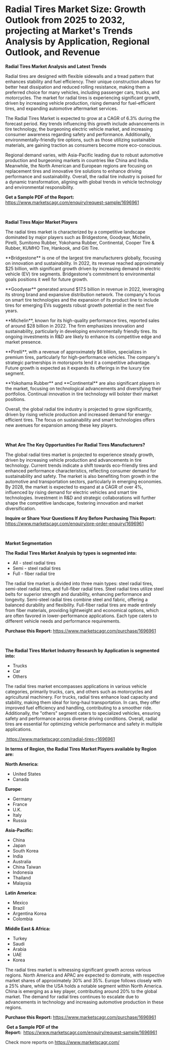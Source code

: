 <p><h1>Radial Tires Market Size: Growth Outlook from 2025 to 2032, projecting at Market's Trends Analysis by Application, Regional Outlook, and Revenue</h1></p><p><strong>Radial Tires Market Analysis and Latest Trends</strong></p>
<p><p>Radial tires are designed with flexible sidewalls and a tread pattern that enhances stability and fuel efficiency. Their unique construction allows for better heat dissipation and reduced rolling resistance, making them a preferred choice for many vehicles, including passenger cars, trucks, and motorcycles. The market for radial tires is experiencing significant growth, driven by increasing vehicle production, rising demand for fuel-efficient tires, and expanding automotive aftermarket services.</p><p>The Radial Tires Market is expected to grow at a CAGR of 6.3% during the forecast period. Key trends influencing this growth include advancements in tire technology, the burgeoning electric vehicle market, and increasing consumer awareness regarding safety and performance. Additionally, environmentally-friendly tire options, such as those utilizing sustainable materials, are gaining traction as consumers become more eco-conscious. </p><p>Regional demand varies, with Asia-Pacific leading due to robust automotive production and burgeoning markets in countries like China and India. Meanwhile, the North American and European regions are focusing on replacement tires and innovative tire solutions to enhance driving performance and sustainability. Overall, the radial tire industry is poised for a dynamic transformation, aligning with global trends in vehicle technology and environmental responsibility.</p></p>
<p><strong>Get a Sample PDF of the Report:&nbsp;</strong> <a href="https://www.marketscagr.com/enquiry/request-sample/1696961?utm_campaign=2383&utm_medium=2&utm_source=Github&utm_content=ia&utm_term=30032025&utm_id=radial-tires">https://www.marketscagr.com/enquiry/request-sample/1696961</a></p>
<p>&nbsp;</p>
<p><strong>Radial Tires Major Market Players</strong></p>
<p><p>The radial tires market is characterized by a competitive landscape dominated by major players such as Bridgestone, Goodyear, Michelin, Pirelli, Sumitomo Rubber, Yokohama Rubber, Continental, Cooper Tire & Rubber, KUMHO Tire, Hankook, and Giti Tire.</p><p>**Bridgestone** is one of the largest tire manufacturers globally, focusing on innovation and sustainability. In 2022, its revenue reached approximately $25 billion, with significant growth driven by increasing demand in electric vehicle (EV) tire segments. Bridgestone's commitment to environmental goals positions it well for future growth.</p><p>**Goodyear** generated around $17.5 billion in revenue in 2022, leveraging its strong brand and expansive distribution network. The company's focus on smart tire technologies and the expansion of its product line to include tires for emerging EVs suggests robust growth potential in the next five years.</p><p>**Michelin**, known for its high-quality performance tires, reported sales of around $28 billion in 2022. The firm emphasizes innovation and sustainability, particularly in developing environmentally friendly tires. Its ongoing investments in R&D are likely to enhance its competitive edge and market presence.</p><p>**Pirelli**, with a revenue of approximately $6 billion, specializes in premium tires, particularly for high-performance vehicles. The company's strategic partnerships in motorsports lend it a competitive advantage. Future growth is expected as it expands its offerings in the luxury tire segment.</p><p>**Yokohama Rubber** and **Continental** are also significant players in the market, focusing on technological advancements and diversifying their portfolios. Continual innovation in tire technology will bolster their market positions.</p><p>Overall, the global radial tire industry is projected to grow significantly, driven by rising vehicle production and increased demand for energy-efficient tires. The focus on sustainability and smart technologies offers new avenues for expansion among these key players.</p></p>
<p>&nbsp;</p>
<p><strong>What Are The Key Opportunities For Radial Tires Manufacturers?</strong></p>
<p><p>The global radial tires market is projected to experience steady growth, driven by increasing vehicle production and advancements in tire technology. Current trends indicate a shift towards eco-friendly tires and enhanced performance characteristics, reflecting consumer demand for sustainability and safety. The market is also benefiting from growth in the automotive and transportation sectors, particularly in emerging economies. By 2028, the market is expected to expand at a CAGR of over 4%, influenced by rising demand for electric vehicles and smart tire technologies. Investment in R&D and strategic collaborations will further shape the competitive landscape, fostering innovation and market diversification.</p></p>
<p><strong>Inquire or Share Your Questions If Any Before Purchasing This Report:</strong> <a href="https://www.marketscagr.com/enquiry/pre-order-enquiry/1696961?utm_campaign=2383&utm_medium=2&utm_source=Github&utm_content=ia&utm_term=30032025&utm_id=radial-tires">https://www.marketscagr.com/enquiry/pre-order-enquiry/1696961</a></p>
<p>&nbsp;</p>
<p><strong>Market Segmentation</strong></p>
<p><strong>The Radial Tires Market Analysis by types is segmented into:</strong></p>
<p><ul><li>All - steel radial tires</li><li>Semi - steel radial tires</li><li>Full - fiber radial tire</li></ul></p>
<p><p>The radial tire market is divided into three main types: steel radial tires, semi-steel radial tires, and full-fiber radial tires. Steel radial tires utilize steel belts for superior strength and durability, enhancing performance and longevity. Semi-steel radial tires combine steel and fabric, offering a balanced durability and flexibility. Full-fiber radial tires are made entirely from fiber materials, providing lightweight and economical options, which are often favored in lower-performance applications. Each type caters to different vehicle needs and performance requirements.</p></p>
<p><strong>Purchase this Report:&nbsp;</strong><a href="https://www.marketscagr.com/purchase/1696961?utm_campaign=2383&utm_medium=2&utm_source=Github&utm_content=ia&utm_term=30032025&utm_id=radial-tires">https://www.marketscagr.com/purchase/1696961</a></p>
<p>&nbsp;</p>
<p><strong>The Radial Tires Market Industry Research by Application is segmented into:</strong></p>
<p><ul><li>Trucks</li><li>Car</li><li>Others</li></ul></p>
<p><p>The radial tires market encompasses applications in various vehicle categories, primarily trucks, cars, and others such as motorcycles and agricultural machinery. For trucks, radial tires enhance load capacity and stability, making them ideal for long-haul transportation. In cars, they offer improved fuel efficiency and handling, contributing to a smoother ride. Additionally, the "others" segment caters to specialized vehicles, ensuring safety and performance across diverse driving conditions. Overall, radial tires are essential for optimizing vehicle performance and safety in multiple applications.</p></p>
<p><a href="https://www.marketscagr.com/radial-tires-r1696961?utm_campaign=2383&utm_medium=2&utm_source=Github&utm_content=ia&utm_term=30032025&utm_id=radial-tires">&nbsp;https://www.marketscagr.com/radial-tires-r1696961</a></p>
<p><strong>In terms of Region, the Radial Tires Market Players available by Region are:</strong></p>
<p>
    <p> <strong> North America: </strong>
        <ul>
            <li>United States</li>
            <li>Canada</li>
        </ul>
        </p> 
    <p> <strong> Europe: </strong>
        <ul>
            <li>Germany</li>
            <li>France</li>
            <li>U.K.</li>
            <li>Italy</li>
            <li>Russia</li>
        </ul>
        </p> 
    <p> <strong> Asia-Pacific: </strong>
        <ul>
            <li>China</li>
            <li>Japan</li>
            <li>South Korea</li>
            <li>India</li>
            <li>Australia</li>
            <li>China Taiwan</li>
            <li>Indonesia</li>
            <li>Thailand</li>
            <li>Malaysia</li>
        </ul>
        </p> 
    <p> <strong> Latin America: </strong>
        <ul>
            <li>Mexico</li>
            <li>Brazil</li>
            <li>Argentina Korea</li>
            <li>Colombia</li>
        </ul>
        </p> 
    <p> <strong> Middle East & Africa: </strong>
        <ul>
            <li>Turkey</li>
            <li>Saudi</li>
            <li>Arabia</li>
            <li>UAE</li>
            <li>Korea</li>
        </ul>
    </p>
    </p>
<p><p>The radial tires market is witnessing significant growth across various regions. North America and APAC are expected to dominate, with respective market shares of approximately 30% and 35%. Europe follows closely with a 25% share, while the USA holds a notable segment within North America. China is emerging as a key player, contributing around 20% to the global market. The demand for radial tires continues to escalate due to advancements in technology and increasing automotive production in these regions.</p></p>
<p><strong>Purchase this Report: </strong><a href="https://www.marketscagr.com/purchase/1696961?utm_campaign=2383&utm_medium=2&utm_source=Github&utm_content=ia&utm_term=30032025&utm_id=radial-tires">https://www.marketscagr.com/purchase/1696961</a></p>
<p>&nbsp;<strong>Get a Sample PDF of the Report:&nbsp;&nbsp;</strong><a href="https://www.marketscagr.com/enquiry/request-sample/1696961?utm_campaign=2383&utm_medium=2&utm_source=Github&utm_content=ia&utm_term=30032025&utm_id=radial-tires">https://www.marketscagr.com/enquiry/request-sample/1696961</a></p>
<p><strong></strong></p>
<p>Check more reports on <a href="https://www.marketscagr.com/?utm_campaign=2383&utm_medium=2&utm_source=Github&utm_content=ia&utm_term=30032025&utm_id=radial-tires">https://www.marketscagr.com/</a></p>